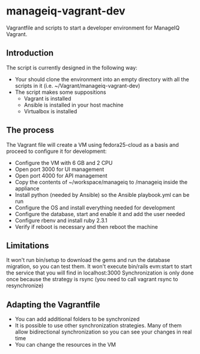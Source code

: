 # manageiq-vagrant-dev
Vagrantfile and scripts to start a developer environment for ManageIQ Vagrant.

## Introduction ##
The script is currently designed in the following way:

- Your should clone the environment into an empty directory with all the scripts in it (i.e. ~/Vagrant/manageiq-vagrant-dev)
- The script makes some suppositions
  - Vagrant is installed
  - Ansible is installed in your host machine
  - Virtualbox is installed

## The process ##

The Vagrant file will create a VM using fedora25-cloud as a basis and proceed to configure it for development:
- Configure the VM with 6 GB and 2 CPU
- Open port 3000 for UI management
- Open port 4000 for API management
- Copy the contents of ~/workspace/manageiq to /manageiq inside the appliance
- Install python (needed by Ansible) so the Ansible playbook.yml can be run
- Configure the OS and install everything needed for development
- Configure the database, start and enable it and add the user needed
- Configure rbenv and install ruby 2.3.1
- Verify if reboot is necessary and then reboot the machine

## Limitations ##
It won't run bin/setup to download the gems and run the database migration, so you can test them.
It won't execute bin/rails evm:start to start the service that you will find in localhost:3000
Synchronization is only done once because the strategy is rsync (you need to call vagrant rsync to resynchronize)

## Adapting the Vagrantfile ##
- You can add additional folders to be synchronized
- It is possible to use other synchronization strategies. Many of them allow bidirectional synchronization so you can see your changes in real time
- You can change the resources in the VM

